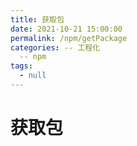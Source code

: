 ```yaml
---
title: 获取包
date: 2021-10-21 15:00:00
permalink: /npm/getPackage
categories: -- 工程化
  -- npm
tags:
  - null
---
```


# 获取包
